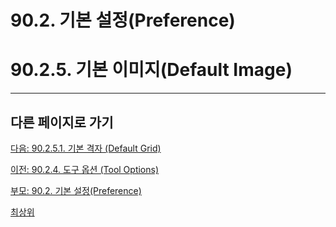 # 90.2. 기본 설정(Preference)
# 90.2.5. 기본 이미지(Default Image)

***

## 다른 페이지로 가기

[다음: 90.2.5.1. 기본 격자 (Default Grid)](./90-02-05-default-imagex-01-default-grid.md)

[이전: 90.2.4. 도구 옵션 (Tool Options)](./90-02-04-tool-options.md)

[부모: 90.2. 기본 설정(Preference)](./90-02-00-preference.md)

[최상위](./00-home.md)
